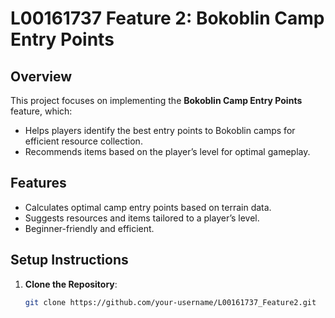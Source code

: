 # L00161737 Feature 2: Bokoblin Camp Entry Points

## Overview
This project focuses on implementing the **Bokoblin Camp Entry Points** feature, which:
- Helps players identify the best entry points to Bokoblin camps for efficient resource collection.
- Recommends items based on the player’s level for optimal gameplay.

## Features
- Calculates optimal camp entry points based on terrain data.
- Suggests resources and items tailored to a player’s level.
- Beginner-friendly and efficient.

## Setup Instructions
1. **Clone the Repository**:
   ```bash  
   git clone https://github.com/your-username/L00161737_Feature2.git
  
